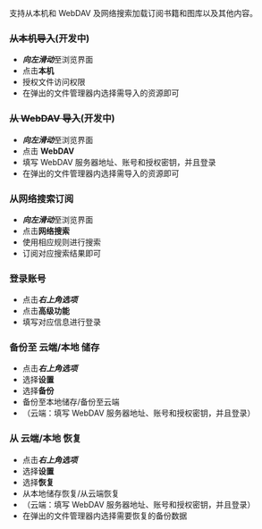 支持从本机和 WebDAV 及网络搜索加载订阅书籍和图库以及其他内容。

### ~~从本机导入~~(开发中)

- ***向左滑动***至浏览界面
- 点击**本机**
- 授权文件访问权限
- 在弹出的文件管理器内选择需导入的资源即可

### ~~从 WebDAV 导入~~(开发中)

- ***向左滑动***至浏览界面
- 点击 **WebDAV**
- 填写 WebDAV 服务器地址、账号和授权密钥，并且登录
- 在弹出的文件管理器内选择需导入的资源即可

### 从网络搜索订阅

- ***向左滑动***至浏览界面
- 点击**网络搜索**
- 使用相应规则进行搜索
- 订阅对应搜索结果即可

### 登录账号

- 点击***右上角选项***
- 点击**高级功能**
- 填写对应信息进行登录

### 备份至 云端/本地 储存

- 点击***右上角选项***
- 选择**设置**
- 选择**备份**
- 备份至本地储存/备份至云端
- （云端：填写 WebDAV 服务器地址、账号和授权密钥，并且登录）

### 从 云端/本地 恢复

- 点击***右上角选项***
- 选择**设置**
- 选择**恢复**
- 从本地储存恢复/从云端恢复
- （云端：填写 WebDAV 服务器地址、账号和授权密钥，并且登录）
- 在弹出的文件管理器内选择需要恢复的备份数据
